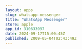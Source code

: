 ```yaml
---
layout: apps
slug: whatsapp-messenger
title: "WhatsApp Messenger"
store: apple
app_id: 310633997
date: 2024-09-17T15:00:45Z
published: 2009-05-04T02:43:49Z
---
```

